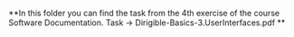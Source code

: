 **In this folder you can find the task from the 4th exercise of the course Software Documentation. Task -> Dirigible-Basics-3.UserInterfaces.pdf **
